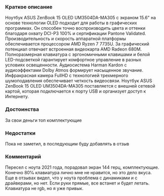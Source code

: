 ### **Краткое описание**
Ноутбук ASUS ZenBook 15 OLED UM3504DA-MA305 с экраном 15.6" на основе технологии OLED подходит для работы в графических программах. Он способен точно воспроизводить цвета и оттенки благодаря охвату DCI-P3 100% и сертификации Pantone Validated. Производительность и скорость аппаратной платформы обеспечивается процессором AMD Ryzen 7 7735U. За графический потенциал отвечает встроенная видеокарта AMD Radeon 680M.  Полноразмерная клавиатура с эргономичными клавишами и белой LED-подсветкой гарантирует комфортное управление в разных условиях освещенности. Аудиосистема Harman Kardon с аудиоэффектами Dolby Atmos формирует насыщенное звучание. Инфракрасная камера FullHD с технологией трехмерного шумоподавления обеспечивает четкость видеосвязи. Ноутбук ASUS ZenBook 15 OLED UM3504DA-MA305 поставляется с внешней сетевой картой, которая подключается к порту USB и организует доступ к Интернету.

### **Достоинства**
За свои деньги топ комплектующие

### **Недостатки**
Пока не заметил, в последующим буду добавлять в отзыв

### **Комментарий**
Пересел с ноута 2021 года, порадовал экран 144 герц, комплектующие. Конечно 80℅ клавиатура лично мне не нравится, но это дело вкуса. Еще в отзывах видел, что у ноута проблема с динамиками и с драйверами, но нет. Если руки прямые, все встанет и будет летать. Клавиатура не rgb, но я уже привык.
